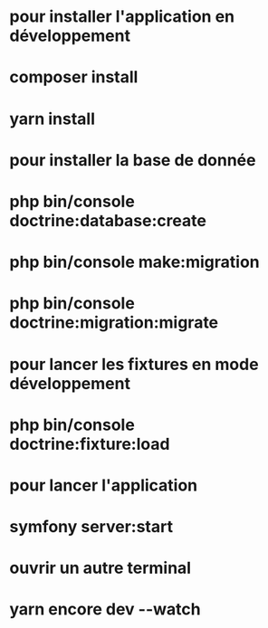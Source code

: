 # pour installer l'application en développement

# composer install
# yarn install


# pour installer la base de donnée

# php bin/console doctrine:database:create

# php bin/console make:migration

# php bin/console doctrine:migration:migrate

# pour lancer les fixtures en mode développement

# php bin/console doctrine:fixture:load
# pour lancer l'application

# symfony server:start

# ouvrir un autre terminal

# yarn encore dev --watch

